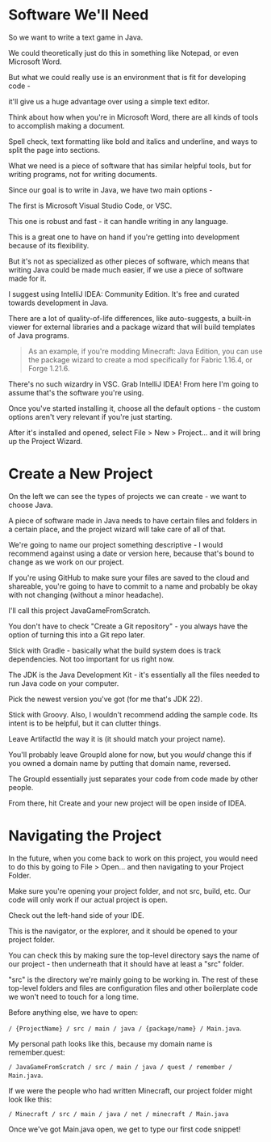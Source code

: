 # Software We'll Need

So we want to write a text game in Java.

We could theoretically just do this in something like Notepad, or even Microsoft Word.

But what we could really use is an environment that is fit for developing code - 

it'll give us a huge advantage over using a simple text editor.

Think about how when you're in Microsoft Word, there are all kinds of tools to accomplish making a document.

Spell check, text formatting like bold and italics and underline, and ways to split the page into sections.

What we need is a piece of software that has similar helpful tools, but for writing programs, not for writing documents.

Since our goal is to write in Java, we have two main options - 

The first is Microsoft Visual Studio Code, or VSC.

This one is robust and fast - it can handle writing in any language.

This is a great one to have on hand if you're getting into development because of its flexibility.

But it's not as specialized as other pieces of software, which means that writing Java could be made much easier, 
if we use a piece of software made for it.

I suggest using IntelliJ IDEA: Community Edition. It's free and curated towards development in Java.

There are a lot of quality-of-life differences, like auto-suggests, a built-in viewer for external libraries and a
package wizard that will build templates of Java programs.

>As an example, if you're modding Minecraft: Java Edition, you can use the package wizard to create a mod specifically 
for Fabric 1.16.4, or Forge 1.21.6.

There's no such wizardry in VSC. Grab IntelliJ IDEA! From here I'm going to assume that's the software you're using.

Once you've started installing it, choose all the default options - the custom options aren't very relevant if you're 
just starting.

After it's installed and opened, select File > New > Project... and it will bring up the Project Wizard.

# Create a New Project

On the left we can see the types of projects we can create - we want to choose Java.

A piece of software made in Java needs to have certain files and folders in a certain place, and the project wizard
will take care of all of that.

We're going to name our project something descriptive - I would recommend against using a date or version here,
because that's bound to change as we work on our project.

If you're using GitHub to make sure your files are saved to the cloud and shareable, you're going to have to commit
to a name and probably be okay with not changing (without a minor headache).

I'll call this project JavaGameFromScratch.

You don't have to check "Create a Git repository" - you always have the option of turning this into a Git repo later.

Stick with Gradle - basically what the build system does is track dependencies. Not too important for us right now.

The JDK is the Java Development Kit - it's essentially all the files needed to run Java code on your computer.

Pick the newest version you've got (for me that's JDK 22).

Stick with Groovy. Also, I wouldn't recommend adding the sample code. Its intent is to be helpful, but it can 
clutter things.

Leave ArtifactId the way it is (it should match your project name). 

You'll probably leave GroupId alone for now, but you *would* change this if you owned a domain name by putting that domain name, reversed.

The GroupId essentially just separates your code from code made by other people.

From there, hit Create and your new project will be open inside of IDEA.

# Navigating the Project

In the future, when you come back to work on this project, you would need to do this by going to File > Open... 
and then navigating to your Project Folder.

Make sure you're opening your project folder, and not src, build, etc. Our code will only work if our actual project
is open.

Check out the left-hand side of your IDE.

This is the navigator, or the explorer, and it should be opened to your project folder.

You can check this by making sure the top-level directory says the name of our project - then underneath that it should
have at least a "src" folder.

"src" is the directory we're mainly going to be working in. The rest of these top-level folders and files are configuration
files and other boilerplate code we won't need to touch for a long time.

Before anything else, we have to open:

```/ {ProjectName} / src / main / java / {package/name} / Main.java```.

My personal path looks like this, because my domain name is remember.quest:

```/ JavaGameFromScratch / src / main / java / quest / remember / Main.java```.

If we were the people who had written Minecraft, our project folder might look like this:

```/ Minecraft / src / main / java / net / minecraft / Main.java```

Once we've got Main.java open, we get to type our first code snippet!

